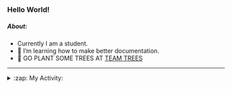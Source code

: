 ### Hello World!

##### About:
- Currently I am a student.
- 🌱 I’m learning how to make better documentation.
- 🌱 GO PLANT SOME TREES AT [TEAM TREES](https://teamtrees.org/)

---
<details>
  <summary>:zap: My Activity:</summary>
  
<!--START_SECTION:waka-->
![Code Time](http://img.shields.io/badge/Code%20Time-1%2C152%20hrs%2045%20mins-blue)

**I'm a Night 🦉** 

```text
🌞 Morning                1655 commits        ██░░░░░░░░░░░░░░░░░░░░░░░   09.69 % 
🌆 Daytime                5913 commits        █████████░░░░░░░░░░░░░░░░   34.63 % 
🌃 Evening                4876 commits        ███████░░░░░░░░░░░░░░░░░░   28.56 % 
🌙 Night                  4629 commits        ███████░░░░░░░░░░░░░░░░░░   27.11 % 
```
📅 **I'm Most Productive on Wednesday** 

```text
Monday                   2492 commits        ████░░░░░░░░░░░░░░░░░░░░░   14.60 % 
Tuesday                  2293 commits        ███░░░░░░░░░░░░░░░░░░░░░░   13.43 % 
Wednesday                3951 commits        ██████░░░░░░░░░░░░░░░░░░░   23.14 % 
Thursday                 2158 commits        ███░░░░░░░░░░░░░░░░░░░░░░   12.64 % 
Friday                   1710 commits        ███░░░░░░░░░░░░░░░░░░░░░░   10.02 % 
Saturday                 1515 commits        ██░░░░░░░░░░░░░░░░░░░░░░░   08.87 % 
Sunday                   2954 commits        ████░░░░░░░░░░░░░░░░░░░░░   17.30 % 
```


📊 **This Week I Spent My Time On** 

```text
🔥 Editors: 
VS Code                  2 mins              █████████████████████████   100.00 % 

🐱‍💻 Projects: 
giveth-dapps-v2          1 min               ████████████████████░░░░░   81.56 % 
praise                   0 secs              █████░░░░░░░░░░░░░░░░░░░░   18.44 % 
```


 Last Updated on 26/07/2023 04:10:15 UTC
<!--END_SECTION:waka-->
</details>
